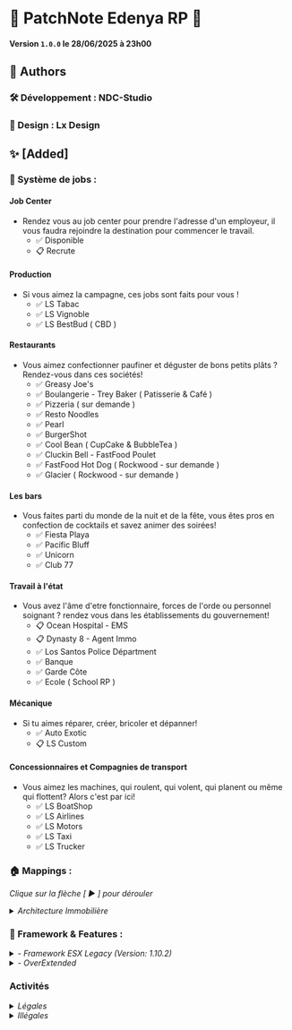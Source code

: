 # 📢 PatchNote Edenya RP 📢
#### Version `1.0.0` le 28/06/2025 à 23h00

## 🧠 Authors
### 🛠️ Développement : NDC-Studio
### 🎨 Design : Lx Design

## ✨ [Added]
### 💼 Système de jobs :
#### Job Center
- Rendez vous au job center pour prendre l'adresse d'un employeur, il vous faudra rejoindre la destination pour commencer le travail.
  - ✅ Disponible
  - 📋 Recrute
#### Production
- Si vous aimez la campagne, ces jobs sont faits pour vous !
  - ✅ LS Tabac
  - ✅ LS Vignoble 
  - ✅ LS BestBud ( CBD )
#### Restaurants
- Vous aimez confectionner paufiner et déguster de bons petits plâts ? Rendez-vous dans ces sociétés!
  - ✅ Greasy Joe's
  - ✅ Boulangerie - Trey Baker ( Patisserie & Café )
  - ✅ Pizzeria ( sur demande ) 
  - ✅ Resto Noodles 
  - ✅ Pearl
  - ✅ BurgerShot
  - ✅ Cool Bean ( CupCake & BubbleTea ) 
  - ✅ Cluckin Bell - FastFood Poulet 
  - ✅ FastFood Hot Dog ( Rockwood - sur demande )
  - ✅ Glacier ( Rockwood - sur demande )
#### Les bars
- Vous faites parti du monde de la nuit et de la fête, vous êtes pros en confection de cocktails et savez animer des soirées!
  - ✅ Fiesta Playa
  - ✅ Pacific Bluff 
  - ✅ Unicorn 
  - ✅ Club 77
#### Travail à l'état
- Vous avez l'âme d'etre fonctionnaire, forces de l'orde ou personnel soignant ? rendez vous dans les établissements du gouvernement!
  - 📋 Ocean Hospital - EMS 
  - 📋 Dynasty 8 - Agent Immo
  - ✅ Los Santos Police Départment 
  - ✅ Banque 
  - ✅ Garde Côte
  - ✅ Ecole ( School RP )
#### Mécanique
- Si tu aimes réparer, créer, bricoler et dépanner!
  - ✅ Auto Exotic 
  - 📋 LS Custom
#### Concessionnaires et Compagnies de transport
- Vous aimez les machines, qui roulent, qui volent, qui planent ou même qui flottent? Alors c'est par ici!
  - ✅ LS BoatShop
  - ✅ LS Airlines
  - ✅ LS Motors
  - ✅ LS Taxi 
  - ✅ LS Trucker 

### 🏠 Mappings :
<p><em>Clique sur la flèche [ ► ] pour dérouler</em></p>
<details>
  <summary>
    <em>
      Architecture Immobilière
    </em>
  </summary>
  <ul>
    <li>Aeroport</li>
    <li>ajaxon_bunker</li>
    <li>as_autoexotic</li>
    <li>as_mirhouse</li>
    <li>as_tequilala</li>
    <li>beach_club_1a</li>
    <li>beach_mansion_02</li>
    <li>beach_shop_activity</li>
    <li>Big_villa</li>
    <li>blackmarket</li>
    <li>bowling</li>
    <li>brnx_cinemadoppler</li>
    <li>brofx03</li>
    <li>cayo_bridge_v4</li>
    <li>CayoMaison</li>
    <li>CayoTwoIslands-YanktonCompatible</li>
    <li>CBD_shop</li>
    <li>ccfarmhouse</li>
    <li>center_fivem</li>
    <li>cfx_gn_cullection</li>
    <li>cfx_gn_paletobay_mapdata</li>
    <li>cfx_gn_sheriff2_dlc</li>
    <li>cfx_gn_sheriff2_paleto</li>
    <li>CityHouse10</li>
    <li>clife-fit</li>
    <li>Cofe_Shop</li>
    <li>del_pearls</li>
    <li>del_pearls2</li>
    <li>Delperro_Beach</li>
    <li>desert_mansion</li>
    <li>design_house</li>
    <li>dynasty8Immo</li>
    <li>ed_rockfordh02</li>
    <li>ed_white_mansion</li>
    <li>fishshop</li>
    <li>fiv3devs_pacificbluffs</li>
    <li>FLASH_STUDIOS_MLO_Luxury_Dealership_Flash_Onyx_Auto</li>
    <li>forest_mansion</li>
    <li>FuzzLevingston_VineYard</li>
    <li>guldhouse</li>
    <li>guard_rescue</li>
    <li>hane_pinkcage</li>
    <li>hane_treybakery</li>
    <li>hane_treybakery_noout</li>
    <li>hedwig_easternmotel</li>
    <li>horse_stable</li>
    <li>hospi_organe_paleto</li>
    <li>housing_shells</li>
    <li>iak_DrugFarm</li>
    <li>ibonoja_mrpd_full_editable</li>
    <li>ifruit_offices</li>
    <li>ile_marc</li>
    <li>int_beachcon_vespucci</li>
    <li>int_carmeet</li>
    <li>int_yellowjack</li>
    <li>island</li>
    <li>La_Fuente_Blanca</li>
    <li>La_Fuente_Blanca_Gate</li>
    <li>LuxBunker</li>
    <li>Mansion_09_Malibu</li>
    <li>Mansion_30_Penthouse_GC</li>
    <li>map_gouv</li>
    <li>Maps_Bella_Vanilla_-_by_Ajna_Mods</li>
    <li>MilosBasketball</li>
    <li>MilosShowers</li>
    <li>MilosSLGC</li>
    <li>MilosWalmart</li>
    <li>modern_wood_house_1a</li>
    <li>ModernHouse</li>
    <li>morden03</li>
    <li>moreo_binco</li>
    <li>motel_paletto</li>
    <li>Motel2</li>
    <li>newpark</li>
    <li>NorthYankton</li>
    <li>NurburgringNordschleife</li>
    <li>Ocean_Medical_Center</li>
    <li>Pacific_Duplex</li>
    <li>pacific_rooftop</li>
    <li>pacific_villa</li>
    <li>paleto_int_gym</li>
    <li>pdp_hospital_sandy</li>
    <li>playboyyv22</li>
    <li>PlaygroundSakurasPark</li>
    <li>pompe_sandyshores</li>
    <li>pont_hospital</li>
    <li>prompt_paleto_clinic</li>
    <li>redwoodtrack</li>
    <li>rfc_los_santos_airport_fix</li>
    <li>rfc_los_santos_customs</li>
    <li>rockford_hill_h1</li>
    <li>rooftop</li>
    <li>smokey_biker_lore</li>
    <li>smokey_henhouse_lore</li>
    <li>suloty-darkwood</li>
    <li>patoche_spa_francorchamp</li>
    <li>SuperMethLab</li>
    <li>TaxiOffice</li>
    <li>traitement_weed</li>
    <li>uj_wnews_v1</li>
    <li>uniqx_burgershot</li>
    <li>verpi_driving_schoul</li>
    <li>Vesspucci_beach_house</li>
    <li>villas</li>
    <li>vinewood_hills_mansion</li>
    <li>vox_icecream-main</li>
    <li>about 6 hours ago</li>
    <li>water-world</li>
    <li>wine_store</li>
    <li>YouToul</li>
    <li>patamods_studioScript</li>
    <li>patoche_archihome</li>
    <li>patoche_beachgame</li>
    <li>patoche_cyberbar_map</li>
    <li>patoche_dortoir_ecule</li>
    <li>patoche_secret_bossroom</li>
    <li>patoche_studio</li>
    <li>patoche_tiny_garage</li>
    <li>patoche_wulf_camp</li>
    <li>PlasmaTron</li>
    <li>sub_patamods_3ChurchScript</li>
    <li>sub_patoche_billiard</li>
    <li>sub_patoche_boatdealer</li>
    <li>sub_patoche_church</li>
    <li>sub_patoche_fastbox</li>
    <li>sub_patoche_gamestand</li>
    <li>sub_patoche_gamestand_script</li>
    <li>sub_patoche_gamestand_weapon</li>
    <li>sub_patoche_gang</li>
    <li>sub_patoche_gang_2</li>
    <li>sub_patoche_house_boat</li>
    <li>sub_patoche_karaoke</li>
    <li>sub_patoche_minigulf</li>
    <li>sub_patoche_minigulf_script</li>
    <li>sub_patoche_petshop</li>
    <li>sub_patoche_petshop_animals</li>
    <li>sub_patoche_plasmagame</li>
    <li>sub_patoche_plasmagame_dlc</li>
    <li>sub_patoche_plasmagame_dlc_02</li>
    <li>sub_patoche_plasmakart</li>
    <li>sub_patoche_plasmakart_dlc</li>
    <li>sub_patoche_plasmatron</li>
    <li>sub_patoche_prison</li>
    <li>sub_patoche_stock</li>
    <li>sub_patoche_tabac</li>
    <li>sub_patoche_tacos</li>
    <li>sub_patoche_track</li>
    <li>sub_patoche_track_script</li>
    <li>sub_patoche_wulf</li>
    <li>sub_patoche_wulf_map</li>
    <li>teleportschoul</li>
    <li>cfx-mxc-doorsounds</li>
    <li>cfx-mxc-drivein</li>
    <li>cfx-mxc-drivein-premium</li>
    <li>cfx-mxc-mapdata</li>
    <li>cfx-mxc-townbank</li>
    <li>cfx-nteam-fleeca</li>
    <li>cfx-nteam-legion2</li>
    <li>cfx-nteam-mapdata</li>
    <li>amb_dundeeoffice</li>
    <li>amb-clucking-bell</li>
    <li>amb-globeevchargers</li>
    <li>amb-marketstation</li>
    <li>amb-raton-rebels</li>
    <li>amb-roxwood</li>
    <li>amb-roxwood-clothing</li>
    <li>amb-roxwood-enviro</li>
    <li>amb-roxwood-interiors</li>
    <li>amb-roxwood-map</li>
    <li>amb-roxwood-map-unlocked</li>
    <li>amb-roxwood-map2</li>
    <li>amb-roxwood-map3</li>
    <li>amb-roxwood-mapdata</li>
    <li>amb-roxwood-patches</li>
    <li>amb-roxwood-peds</li>
    <li>amb-roxwood-props</li>
    <li>amb-roxwood-traffic</li>
    <li>amb-roxwood-trains</li>
    <li>amb-roxwood-vehicles</li>
    <li>amb-roxwood-ycd-anims</li>
    <li>amb-soosy-woosy</li>
    <li>dreamviewmotel</li>
    <li>map_postals</li>
    <li>Penris</li>
    <li>Rockford_Plaza_Mall</li>
    <li>Schlongberg_Sachs</li>
    <li>utopiagardens_map</li>
    <li>Wenger_Institute</li>
  </ul>
</details>

### 📱 Framework & Features :
<details>
  <summary>
    <em>
      - Framework ESX Legacy (Version: 1.10.2)
    </em>
  </summary>
  <ul>
    <li>es_extended</li>
    <li>esx_multicharacter</li>
    <li>esx_skin</li>
    <li>fivem-appearance</li>
    <li>skinchanger</li>
  </ul>
</details>
<details>
  <summary>
    <em>
      - OverExtended
    </em>
  </summary>
  <ul>
    <li>ox_target / qtarget</li>
    <li>ox_inventory</li>
    <li>ox_lib</li>
    <li>ox_fuel</li>
    <li>ox_doorlock</li>
    <li>oxmysql</li>
  </ul>
</details>

### Activités
<details>
  <summary>
    <em>
       Légales
    </em>
  </summary>
  <ul>
    <li>Casino</li>
    <li>Bowling</li>
    <li>Salle d'Arcade</li>
    <li>Fête foraine + Stand Rajouté ! (Paleto et Sandy Shores)</li>
    <li>Mini Golf</li>
    <li>Billard</li>
    <li>Activités aquatiques</li>
    <li>Bar PNJ</li>
    <li>Animalerie</li>
    <li>Plongée</li>
    <li>Chasse</li>
    <li>Pêche</li>
    <li>Camping - <strong>NEW</strong></li>
    <li>Skate</li>
    <li>Cinéma</li>
    <li>Karaoké</li>
    <li>Salle de Sport + Système de compétences</li>
    <li>Circuit de Spa</li>
    <li>Circuit du Nürburgring - <strong>NEW</strong></li>
    <li>Plasma Kart / Tron / Game - <strong>NEW</strong></li>
    <li>Karting</li>
    <li>Motocross</li>
    <li>Parking de Drift (voitures drift dispo au concess)</li>
    <li>Équitation - <strong>NEW</strong></li>
    <li>Xtrem - Descente du fleuve en rondin - <strong>NEW</strong></li>
    <li>Surf</li>
  </ul>
</details>

<details>
  <summary>
    <em>
       Illégales
    </em>
  </summary>
  <ul>
    <li>Cocaïne</li>
    <li>Meth</li>
    <li>Opium</li>
    <li>Weed</li>
    <li>Kidnapping de PNJ</li>
    <li>Braquage de PNJ (possibilité de prise d’otages)</li>
    <li>Braquage de supérette</li>
    <li>Braquage d'entreprises (hors gouv, LSPD, EMS)</li>
    <li>Go Fast</li>
    <li>Vol et démontage de voitures</li>
    <li>Courses de rues</li>
    <li>Voitures intraçables + fausses plaques</li>
    <li>Trafic d'organes</li>
    <li>Black market PNJ</li>
    <li>Braconnage</li>
    <li>Pêche illégale</li>
    <li>Braquage de banque</li>
    <li>Braquage de bijouterie</li>
    <li>Des pass, clés ou items devront être trouvés pour accéder à certains endroits</li>
  </ul>
</details>
